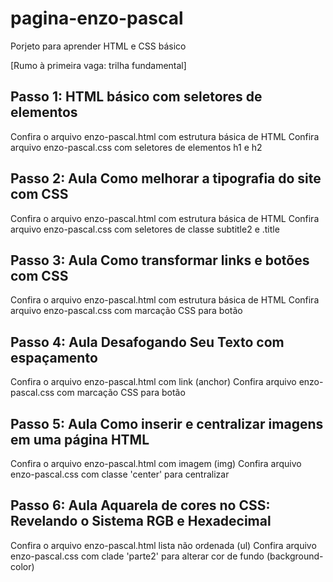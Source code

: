 # pagina-enzo-pascal
Porjeto para aprender HTML e CSS básico

[Rumo à primeira vaga: trilha fundamental]

## Passo 1: HTML básico com seletores de elementos
Confira o arquivo enzo-pascal.html com estrutura básica de HTML
Confira  arquivo enzo-pascal.css com seletores de elementos h1 e h2

## Passo 2: Aula Como melhorar a tipografia do site com CSS
Confira o arquivo enzo-pascal.html com estrutura básica de HTML
Confira  arquivo enzo-pascal.css com seletores de classe subtitle2 e .title

## Passo 3: Aula Como transformar links e botões com CSS
Confira o arquivo enzo-pascal.html com estrutura básica de HTML
Confira  arquivo enzo-pascal.css com marcação CSS para botão

## Passo 4: Aula Desafogando Seu Texto com espaçamento
Confira o arquivo enzo-pascal.html com link (anchor)
Confira  arquivo enzo-pascal.css com marcação CSS para botão 
## Passo 5: Aula Como inserir e centralizar imagens em uma página HTML
Confira o arquivo enzo-pascal.html com imagem (img)
Confira  arquivo enzo-pascal.css com classe 'center' para centralizar

## Passo 6: Aula Aquarela de cores no CSS: Revelando o Sistema RGB e Hexadecimal
Confira o arquivo enzo-pascal.html lista não ordenada (ul)
Confira  arquivo enzo-pascal.css com clade 'parte2' para alterar cor de fundo (background-color)